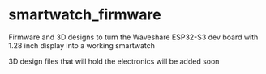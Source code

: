 # smartwatch_firmware
Firmware and 3D designs to turn the Waveshare ESP32-S3 dev board with 1.28 inch display into a working smartwatch

3D design files that will hold the electronics will be added soon
